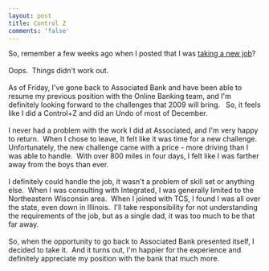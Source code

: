 ```yaml
---
layout: post
title: Control Z
comments: 'false'
---
```

So, remember a few weeks ago when I posted that I was [taking a new job][1]?<br />
<br />
Oops.  Things didn't work out.<br />
<br />
As of Friday, I've gone back to Associated Bank and have been able to resume my previous position with the Online Banking team, and I'm definitely looking forward to the challenges that 2009 will bring.   So, it feels like I did a Control+Z and did an Undo of most of December.<br />
<br />
I never had a problem with the work I did at Associated, and I'm very happy to return.  When I chose to leave, It felt like it was time for a new challenge.  Unfortunately, the new challenge came with a price - more driving than I was able to handle.  With over 800 miles in four days, I felt like I was farther away from the boys than ever.<br />
<br />
I definitely could handle the job, it wasn't a problem of skill set or anything else.  When I was consulting with Integrated, I was generally limited to the Northeastern Wisconsin area.  When I joined with TCS, I found I was all over the state, even down in Illinois.  I'll take responsibility for not understanding the requirements of the job, but as a single dad, it was too much to be that far away.<br />
<br />
So, when the opportunity to go back to Associated Bank presented itself, I decided to take it.  And it turns out, I'm happier for the experience and definitely appreciate my position with the bank that much more.

[1]: http://www.madajczyk.com/archive/2008/12/03/changing-jobs/